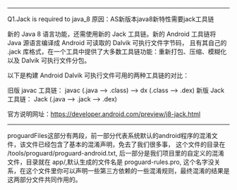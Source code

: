 *********
Q1.Jack is required to java_8
原因：AS新版本java8新特性需要jack工具链

新的 Java 8 语言功能，还需使用新的 Jack 工具链。新的 Android 工具链将 Java 源语言编译成 Android 可读取的 Dalvik 可执行文件字节码，
且有其自己的 .jack 库格式，在一个工具中提供了大多数工具链功能：重新打包、压缩、模糊化以及 Dalvik 可执行文件分包。

以下是构建 Android Dalvik 可执行文件可用的两种工具链的对比：

旧版 javac 工具链：
javac (.java –> .class) –> dx (.class –> .dex)
新版 Jack 工具链：
Jack (.java –> .jack –> .dex)

官方说明网址：https://developer.android.com/preview/j8-jack.html


*************
proguardFiles这部分有两段，前一部分代表系统默认的android程序的混淆文件，该文件已经包含了基本的混淆声明，免去了我们很多事，
这个文件的目录在 /tools/proguard/proguard-android.txt, 后一部分是我们项目里的自定义的混淆文件，目录就在 app/,默认生成的文件名是 proguard-rules.pro,
这个名字没关系，在这个文件里你可以声明一些第三方依赖的一些混淆规则，最终混淆的结果是这两部分文件共同作用的。